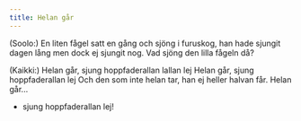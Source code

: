 ```yaml
---
title: Helan går
---
```


(Soolo:)
En liten fågel satt en gång
och sjöng i furuskog,
han hade sjungit dagen lång
men dock ej sjungit nog.
Vad sjöng den lilla fågeln då?

(Kaikki:)
Helan går,
sjung hoppfaderallan lallan lej
Helan går, sjung hoppfaderallan lej
Och den som inte helan tar,
han ej heller halvan får.
Helan går...

- sjung hoppfaderallan lej!
